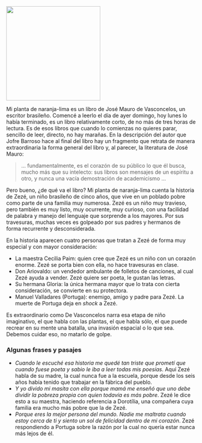 <!--
.. title: Mi planta de naranja-lima
.. slug: mi-planta-de-naranja-lima
.. date: 2022-02-28 13:40:45 UTC-06:00
.. tags: 
.. category: 
.. link: 
.. description: 
.. type: text
-->

<img src="https://i.gr-assets.com/images/S/compressed.photo.goodreads.com/books/1312928956l/10200182.jpg" width="250px">

Mi planta de naranja-lima es un libro de José Mauro de Vasconcelos, un escritor brasileño. Comencé a leerlo el día de ayer domingo, hoy lunes lo había terminado, es un libro relativamente corto, de no más de tres horas de lectura. Es de esos libros que cuando lo comienzas no quieres parar, sencillo de leer, directo, no hay marañas. En la descripción del autor que Jofre Barroso hace al final del libro hay un fragmento que retrata de manera extraordinaria la forma general del libro y, al parecer, la literatura de José Mauro:

> ... fundamentalmente, es el corazón de su público lo que él busca, mucho más que su intelecto: sus libros son mensajes de un espíritu a otro, y nunca una vacía demostración de academicismo ...

Pero bueno, ¿de qué va el libro? Mi planta de naranja-lima cuenta la historia de Zezé, un niño brasileño de cinco años, que vive en un poblado pobre como parte de una familia muy numerosa. Zezé es un niño muy travieso, pero también es muy listo, muy ocurrente, muy curioso, con una facilidad de palabra y manejo del lenguaje que sorprende a los mayores. Por sus travesuras, muchas veces es golpeado por sus padres y hermanos de forma recurrente y desconsiderada. 

En la historia aparecen cuatro personas que tratan a Zezé de forma muy especial y con mayor consideración:

* La maestra Cecilia Paim: quien cree que Zezé es un niño con un corazón enorme. Zezé se porta bien con ella, no hace travesuras en clase.
* Don Ariovaldo: un vendedor ambulante de folletos de canciones, al cual Zezé ayuda a vender. Zezé quiere ser poeta, le gustan las letras.
* Su hermana Gloria: la única hermana mayor que lo trata con cierta consideración, se convierte en su protectora.
* Manuel Valladares (Portuga): enemigo, amigo y padre para Zezé. La muerte de Portuga deja en *shock* a Zezé.

Es extraordinario como De Vasconcelos narra esa etapa de niño imaginativo, el que habla con las plantas, el que habla sólo, el que puede recrear en su mente una batalla, una invasión espacial o lo que sea. Debemos cuidar eso, no matarlo de golpe. 

### Algunas frases y pasajes

* *Cuando le escuché esa historia me quedé tan triste que prometí que cuando fuese poeta y sabio le iba a leer todas mis poesías*. Aquí Zezé habla de su madre, la cual nunca fue a la escuela, porque desde los seis años había tenido que trabajar en la fábrica del pueblo. 
* *Y yo divido mi masita con ella porque mamá me enseñó que uno debe dividir la pobreza propia con quien todavía es más pobre*. Zezé le dice esto a su maestra, haciendo referencia a Dorotília, una compañera cuya familia era mucho más pobre que la de Zezé. 
* *Porque eres la mejor persona del mundo. Nadie me maltrata cuando estoy cerca de ti y siento un sol de felicidad dentro de mi corazón*. Zezé respondiendo a Portuga sobre la razón por la cual no quería estar nunca más lejos de él.













 


